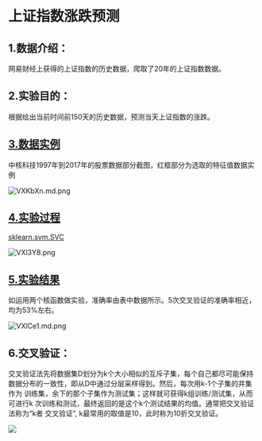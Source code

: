 # 上证指数涨跌预测

## 1.数据介绍：

网易财经上获得的上证指数的历史数据，爬取了20年的上证指数数据。

## 2.实验目的： 

根据给出当前时间前150天的历史数据，预测当天上证指数的涨跌。

## [3.数据实例](https://github.com/liangzechao/PythonSklearnML/blob/master/2.分类/2.5上证指数涨跌预测/stock)
中核科技1997年到2017年的股票数据部分截图，红框部分为选取的特征值数据实例

![VXKbXn.md.png](https://s2.ax1x.com/2019/06/19/VXKbXn.png)

## [4.实验过程](https://github.com/liangzechao/PythonSklearnML/blob/master/2.分类/2.5上证指数涨跌预测/IndexForecast.py)

[sklearn.svm.SVC](https://scikit-learn.org/stable/modules/generated/sklearn.svm.SVC.html)

![VXl3Y8.png](https://s2.ax1x.com/2019/06/19/VXl3Y8.png)

## [5.实验结果](https://github.com/liangzechao/PythonSklearnML/blob/master/2.分类/2.5上证指数涨跌预测/result.txt)

如运用两个核函数做实验，准确率由表中数据所示。5次交叉验证的准确率相近，均为53%左右。

![VXlCe1.md.png](https://s2.ax1x.com/2019/06/19/VXlCe1.md.png)

## 6.交叉验证：

交叉验证法先将数据集D划分为k个大小相似的互斥子集，每个自己都尽可能保持数据分布的一致性，即从D中通过分层采样得到。然后，每次用k-1个子集的并集作为 训练集，余下的那个子集作为测试集；这样就可获得k组训练/测试集，从而可进行k 次训练和测试，最终返回的是这个k个测试结果的均值。通常把交叉验证法称为“k者 交叉验证”, k最常用的取值是10，此时称为10折交叉验证。

![](https://s2.ax1x.com/2019/06/19/VXlDYT.png)

